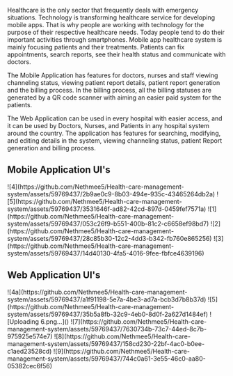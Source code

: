 
<p>Healthcare is the only sector that frequently deals with emergency situations. Technology is transforming healthcare service for developing mobile apps. That is why people are working with technology for the purpose of their respective healthcare needs. Today people tend to do their important activities through smartphones. Mobile app healthcare system is mainly focusing patients and their treatments. Patients can fix appointments, search reports, see their health status and communicate with doctors. </p>

<p>The Mobile Application has features for doctors, nurses and staff viewing channeling status, viewing patient report details, patient report generation and the billing process. In the billing process, all the billing statuses are generated by a QR code scanner with aiming an easier paid system for the patients.</p>

<p>The Web Application can be used in every hospital with easier access, and it can be used by Doctors, Nurses, and Patients in any hospital system around the country. The application has features for searching, modifying, and editing details in the system, viewing channeling status, patient Report generation and billing process.</p>

<h2>Mobile Application UI's</h2>
![4](https://github.com/Nethmee5/Health-care-management-system/assets/59769437/2b9ae0c9-8b03-494e-935c-43465264db2a)
![5](https://github.com/Nethmee5/Health-care-management-system/assets/59769437/3531646f-ad82-42cd-897d-0459fef7571a)
![1](https://github.com/Nethmee5/Health-care-management-system/assets/59769437/053c26f9-b551-400b-81c2-c6658ef98bd7)
![2](https://github.com/Nethmee5/Health-care-management-system/assets/59769437/28c85b30-12c2-4dd3-b342-fb760e865256)
![3](https://github.com/Nethmee5/Health-care-management-system/assets/59769437/14d40130-4fa5-4016-9fee-fbfce4639196)
<h2>Web Application UI's</h2>
![4a](https://github.com/Nethmee5/Health-care-management-system/assets/59769437/a1f91198-5e7a-4be3-ad7a-bcb3d7b8b37d)
![5](https://github.com/Nethmee5/Health-care-management-system/assets/59769437/35b5a8fb-32c9-4eb0-8d0f-2a627d1484ef)
![Uploading 6.png…]()
![7](https://github.com/Nethmee5/Health-care-management-system/assets/59769437/7630734b-73c7-44ed-8c7b-975925e574e7)
![8](https://github.com/Nethmee5/Health-care-management-system/assets/59769437/158cd230-22bf-4ac0-b0ee-c1aed23528cd)
![9](https://github.com/Nethmee5/Health-care-management-system/assets/59769437/744c0a61-3e55-46c0-aa80-05382cec6f56)
